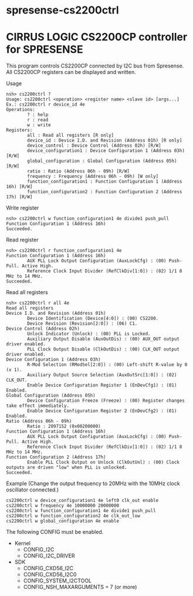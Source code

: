 # spresense-cs2200ctrl

# CIRRUS LOGIC CS2200CP controller for SPRESENSE




This program controls CS2200CP connected by I2C bus from Spresense. All CS2200CP registers can be displayed and written.

Usage

```
nsh> cs2200ctrl ?
Usage: cs2200ctrl <operation> <register name> <slave id> [args...]
Ex.: cs2200ctrl r device_id 4e
Operations:
        ? : help
        r : read
        w : write
Registers:
        all : Read all registers [R only]
        device_id : Device I.D. and Revision (Address 01h) [R only]
        device_control : Device Control (Address 02h) [R/W]
        device_configuration1 : Device Configuration 1 (Address 03h) [R/W]
        global_configuration : Global Configuration (Address 05h) [R/W]
        ratio : Ratio (Address 06h - 09h) [R/W]
        frequency : Frequency (Address 06h - 09h) [W only]
        function_configuration1 : Function Configuration 1 (Address 16h) [R/W]
        function_configuration2 : Function Configuration 2 (Address 17h) [R/W]
```
Write register
```
nsh> cs2200ctrl w function_configuration1 4e divide1 push_pull
Function Configuration 1 (Address 16h)
Succeeded.
```
Read register
```
nsh> cs2200ctrl r function_configuration1 4e
Function Configuration 1 (Address 16h)
        AUX PLL Lock Output Configuration (AuxLockCfg) : (00) Push-Pull. Active High.
        Reference Clock Input Divider (RefClkDiv[1:0]) : (02) 1/1 8 MHz to 14 MHz.
Succeeded.
```
Read all registers
```
nsh> cs2200ctrl r all 4e
Read all registers
Device I.D. and Revision (Address 01h)
        Device Identification (Device[4:0]) : (00) CS2200.
        Device Revision (Revision[2:0]) : (06) C1.
Device Control (Address 02h)
        Unlock Indicator (Unlock) : (00) PLL is Locked.
        Auxiliary Output Disable (AuxOutDis) : (00) AUX_OUT output driver enabled.
        PLL Clock Output Disable (ClkOutDis) : (00) CLK_OUT output driver enabled.
Device Configuration 1 (Address 03h)
        R-Mod Selection (RModSel[2:0]) : (00) Left-shift R-value by 0 (x 1).
        Auxiliary Output Source Selection (AuxOutSrc[1:0]) : (02) CLK_OUT.
        Enable Device Configuration Register 1 (EnDevCfg1) : (01) Enabled.
Global Configuration (Address 05h)
        Device Configuration Freeze (Freeze) : (00) Register changes take effect immediately.
        Enable Device Configuration Register 2 (EnDevCfg2) : (01) Enabled.
Ratio (Address 06h - 09h)
        Ratio : 2097152 (0x00200000)
Function Configuration 1 (Address 16h)
        AUX PLL Lock Output Configuration (AuxLockCfg) : (00) Push-Pull. Active High.
        Reference Clock Input Divider (RefClkDiv[1:0]) : (02) 1/1 8 MHz to 14 MHz.
Function Configuration 2 (Address 17h)
        Enable PLL Clock Output on Unlock (ClkOutUnl) : (00) Clock outputs are driven "low" when PLL is unlocked.
Succeeded.
```
Example (Change the output frequency to 20MHz with the 10MHz clock oscillator connected.)
```
cs2200ctrl w device_configuration1 4e left0 clk_out enable
cs2200ctrl w frequency 4e 10000000 20000000
cs2200ctrl w function_configuration1 4e divide1 push_pull
cs2200ctrl w function_configuration2 4e clk_out_low
cs2200ctrl w global_configuration 4e enable
```

The following CONFIG must be enabled.

- Kernel
  - CONFIG_I2C
  - CONFIG_I2C_DRIVER
- SDK
  - CONFIG_CXD56_I2C
  - CONFIG_CXD56_I2C0
  - CONFIG_SYSTEM_I2CTOOL
  - CONFIG_NSH_MAXARGUMENTS = 7 (or more)

